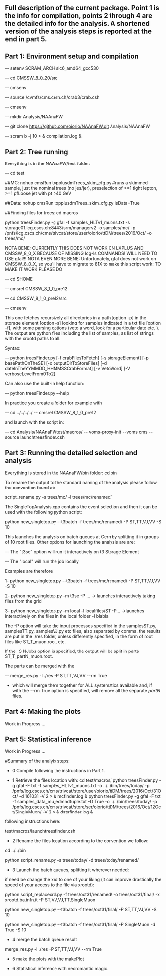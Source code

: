 ## Full description of the current package. Point 1 is the info for compilation, points 2 through 4 are the detailed info for the analysis. A shortened version of the analysis steps is reported at the end in part 5.


## Part 1: Environment setup and compilation  ##

-- setenv SCRAM_ARCH slc6_amd64_gcc530

-- cd CMSSW_8_0_20/src

-- cmsenv

-- source /cvmfs/cms.cern.ch/crab3/crab.csh

-- cmsenv

-- mkdir Analysis/NAAnaFW

-- git clone https://github.com/oiorio/NAAnaFW.git Analysis/NAAnaFW

-- scram b -j 10 > & compilation.log &

## Part 2: Tree running  ##
Everything is in the NAAnaFW/test folder:

-- cd test 

##MC:
nohup cmsRun topplusdmTrees_skim_cfg.py
 #runs a skimmed sample, just the nominal trees (no jes/jer), preselection of >=1 tight lepton, >=1 pfLoose jet with pt >40 GeV

##Data:
nohup cmsRun topplusdmTrees_skim_cfg.py isData=True

##Finding files for trees:
cd macros

python treesFinder.py -g gfal -f samples_HLTv1_muons.txt -s storage01.lcg.cscs.ch:8443/srm/managerv2 -o samples/mc/ -p /pnfs/lcg.cscs.ch/cms/trivcat/store/user/oiorio/ttDM/trees/2016/Oct/ -o trees/mc/

NOTA BENE: CURRENTLY THIS DOES NOT WORK ON LXPLUS AND CMSSW_8_0_X BECAUSE OF MISSING lcg-ls COMMANDS! WILL NEED TO USE gfal!!!
NOTA EVEN MORE BENE: Unfortunately, gfal does not work on CMSSW_8_0_X, so you'll have to migrate to 81X to make this script work:
TO MAKE IT WORK PLEASE DO 

-- cd $HOME 

-- cmsrel CMSSW_8_1_0_pre12 

-- cd CMSSW_8_1_0_pre12/src

-- cmsenv

This one fetches recursively all directories in a path [option -p] in the storage element [option -s] looking for samples indicated in 
a txt file [option -f], with some parsing options (veto  a word, look for a particular date etc. ). 
The output are python files including the list of samples, as list of strings with the xrootd paths to all.

Syntax:

-- python treesFinder.py [-f crabFilesToFetch] [-s storageElement] [-p basePathOnTheSE] [-o outputDirToStoreFiles] [-d dateInTheYYMMDD_HHMMSSCrabFormat] [-v VetoWord] [-V verboseLevelFrom0To2]

Can also use the built-in help function:

-- python treesFinder.py --help 


In practice you create a folder for example with

-- cd ../../../../
-- cmsrel CMSSW_8_1_0_pre12

and launch with the script in:

-- cd Analysis/NAAnaFWtest/macros/
-- voms-proxy-init --voms cms
-- source launchtreesfinder.csh

## Part 3: Running the detailed selection and analysis  

Everything is stored in the NAAnaFW/bin folder: cd bin

To rename the output to the standard naming of the analysis please follow the convention found at: 

script_rename.py -s trees/mc/ -l trees/mc/renamed/

The SingleTopAnalysis.cpp contains the event selection and then it can be used with the following python script:

python new_singletop.py --t3batch -f trees/mc/renamed/ -P ST,TT,VJ,VV -S 10

This launches the analysis on batch queues at Cern by splitting it in groups of 10 root files. Other options for launching the analysis are are: 

-- The "t3se" option will run it interactively on t3 Storage Element

-- The "local" will run the job locally

Examples are therefore

1- python new_singletop.py --t3batch -f trees/mc/renamed/ -P ST,TT,VJ,VV -S 10

2- python new_singletop.py -m t3se -P ... -> launches interactively taking files from the grid

3- python new_singletop.py  -m local -l localfiles/ST  -P... ->launches interactively on the files in the local folder -l blabla

The -P option will take the input processes specified in the samplesST.py, samplesTT.py, samplesVJ.py etc files, also separated by comma.
the results are put in the ./res folder, unless differently specified, in the form of root files like ST_T_muon.root, etc.

If the -S NJobs option is specified, the output will be split in parts ST_T_partN_muon.root.

The parts can be merged with the

-- merge_res.py -l ./res -P ST,TT,VJ,VV --rm True

- which will merge them together for ALL systematics available and, if with the --rm True option is specified, will remove all the separate *_partN_* files.

## Part 4: Making the plots
Work in Progress ... 

## Part 5: Statistical inference
Work in Progress ... 

#Summary of the analyis steps:
- 0 Compile following the instructions in Part 1.

- 1 Retrieve the files location with:
cd test/macros/
python treesFinder.py -g gfal -F txt -f samples_HLTv1_muons.txt -o ../../bin/trees/today/ -p /pnfs/lcg.cscs.ch/cms/trivcat/store/user/oiorio/ttDM/trees/2016/Oct/31Oct/ -d 161031 -V 2 > & mcfinder.log &
python treesFinder.py -g gfal -F txt -f samples_data_mu_edmndtuple.txt -D True -o ../../bin/trees/today/ -p /pnfs/lcg.cscs.ch/cms/trivcat/store/ser/oiorio/ttDM/trees/2016/Oct/12Oct/SingleMuon/ -V 2 > & datafinder.log &

following instructions here:

test/macros/launchtreesfinder.csh

- 2 Rename the files location according to the convention we follow:

cd ../../bin

python script_rename.py  -s trees/today/ -d trees/today/renamed/

- 3 Launch the batch queues, splitting it wherever needed:

if need be change the xrd to one of your liking (it can improve drastically the speed of your access to the file via xrootd):

python script_replacexrd.py -f trees/oct31/renamed/ -o trees/oct31/final/ -x xrootd.ba.infn.it -P ST,VV,VJ,TT,SingleMuon

python new_singletop.py --t3batch -f trees/oct31/final/ -P ST,TT,VJ,VV -S 10

python new_singletop.py --t3batch -f trees/oct31/final/ -P SingleMuon -d True -S 10

- 4 merge the batch queue result

merge_res.py -l ./res -P ST,TT,VJ,VV --rm True

- 5 make the plots with the makePlot

- 6 Statistical inference with necromantic magic.
